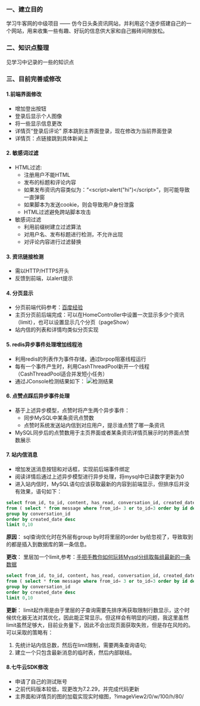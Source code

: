 ### 一、建立目的
学习牛客网的中级项目 —— 仿今日头条资讯网站，并利用这个逐步搭建自己的一个网站，用来收集一些有趣、好玩的信息供大家和自己搬砖间隙放松。

### 二、知识点整理
见学习中记录的一些的知识点

### 三、目前完善或修改
#### 1.前端界面修改
* 增加登出按钮
* 登录后显示个人图像
* 将一些显示信息更改
* 详情页“登录后评论” 原本跳到主界面登录，现在修改为当前界面登录
* 详情页：点链接跳到具体新闻上

#### 2. 敏感词过滤
* HTML过滤:
    * 注册用户不能HTML
    * 发布的标题和评论内容
    * 如果发布资讯内容类似为：“\<script>alert("hi")\</script>”，则可能导致一直弹窗
    * 如果脚本为发送cookie，则会导致用户身份泄露
    * HTML过滤避免跨站脚本攻击
 * 敏感词过滤
    * 利用前缀树建立过滤算法
    * 对用户名、发布标题进行检测，不允许出现
    * 对评论内容进行过滤替换
    
 #### 3. 资讯链接检测
 * 需以HTTP/HTTPS开头
 * 反馈到前端，以alert提示
 
 #### 4. 分页显示
 * 分页前端代码参考：[百度经验](https://jingyan.baidu.com/article/19192ad804c81fe53e57072e.html)
 * 主页分页前后端完成：可以在HomeController中设置一次显示多少个资讯（limit），也可以设置显示几个分页（pageShow）
 * 站内信的列表和详情均类似分页实现
    
 #### 5. redis异步事件处理增加线程池
 * 利用redis的列表作为事件存储，通过brpop阻塞线程运行
 * 每有一个事件产生时，利用CashThreadPool新开一个线程（CashThreadPool适合并发短小任务）
 * 通过JConsole检测结果如下：
 ![检测结果](http://qiniu.cameree.com/blog/1593223027164.png)
 
 #### 6. 点赞点踩后异步事件处理
 * 基于上述异步模型，点赞时将产生两个异步事件：
    * 同步MySQL中某条资讯点赞数
    * 点赞时系统发送站内信到对应用户，提示谁点赞了哪一条资讯
* MySQL同步后的点赞数用于主页界面或者某条资讯详情页展示时的界面点赞数展示
 
 #### 7. 站内信消息
 * 增加发送消息按钮和对话框，实现前后端事件绑定
 * 阅读详情后通过上述异步模型进行异步处理，将mysql中已读数字更新为0
 * 进入站内信时，MySQL语句应该获取最新的内容到前端显示，但排序后并没有效果，语句如下：
 ```sql
 select from_id, to_id, content, has_read, conversation_id, created_date, count(id) as id 
 from ( select * from message where from_id= 3 or to_id=3 order by id desc) tt 
 group by conversation_id  
 order by created_date desc 
 limit 0,10
 ```
 **原因**： sql查询优化时在外层有group by时将里层的order by给忽视了，导致取到的都是插入到数据库的第一条信息。
 
 **更改**： 里层加一个limit,参考：[手把手教你如何玩转Mysql分组取每组最新的一条数据](https://blog.csdn.net/Cs_hnu_scw/article/details/105397337)
 ```sql
 select from_id, to_id, content, has_read, conversation_id, created_date, count(id) as id 
 from ( select * from message where from_id= 3 or to_id=3 order by id desc LIMIT 1000000) tt 
 group by conversation_id  
 order by created_date desc 
 limit 0,10
 ```
 **更新**： limit起作用是由于里层的子查询需要先排序再获取限制行数显示，这个时候优化器无法对其优化，因此能正常显示。但这样会有明显的问题，我这里虽然limit虽然足够大，目前业务量下，因此不会出现页面获取失败，但是存在风险的。可以采取的策略有：
  1. 先统计站内信总数，然后在limit限制，需要两条查询语句;
  2. 建立一个只包含最新消息的临时表，然后内部联结。

#### 8.七牛云SDK修改
* 申请了自己的测试账号
* 之前代码版本较低，现更改为7.2.29，并完成代码更新
* 主界面和详情页的图的加载实现实时缩图，?imageView2/0/w/100/h/80/

